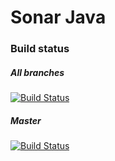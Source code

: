 Sonar Java
==========

### Build status
##### All branches
[![Build Status](https://api.travis-ci.org/SonarSource/sonar-java.svg)](https://travis-ci.org/SonarSource/sonar-java)

##### Master
[![Build Status](https://travis-ci.org/SonarSource/sonar-java.svg?branch=master)](https://travis-ci.org/SonarSource/sonar-java)

